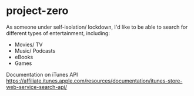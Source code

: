 # project-zero

As someone under self-isolation/ lockdown, I'd like to be able to search for different types of entertainment, including: 
*  Movies/ TV
*  Music/ Podcasts
*  eBooks 
*  Games


Documentation on iTunes API  
https://affiliate.itunes.apple.com/resources/documentation/itunes-store-web-service-search-api/





